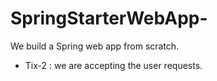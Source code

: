 # SpringStarterWebApp-
We build a Spring web app from scratch. 
- Tix-2 : we are accepting the user requests. 
